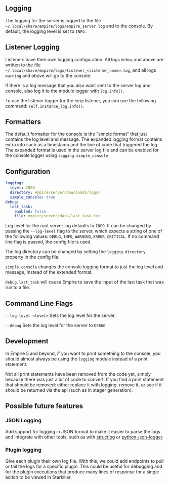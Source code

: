 Logging
----

The logging for the server is logged to the file `~/.local/share/empire/logs/empire_server.log` and to the console.
By default, the logging level is set to `INFO`.


## Listener Logging
Listeners have their own logging configuration. All logs `debug` and above are written to
the file `~/.local/share/empire/logs/listener_<listener_name>.log`, and all logs `warning` and obove will go to the console.

If there is a log message that you also want sent to the server log and console,
also log it to the module logger with `log.info()`.

To use the listener logger for the `http` listener, you can use the following command:
`self.instance_log.info()`.


## Formatters
The default formatter for the console is the "simple format" that just contains the log level and message.
The expanded logging format contains extra info such as a timestamp and the line of code that triggered the log.
The expanded format is used in the server log file and can be enabled for the console logger using
`logging.simple_console`

## Configuration
```yaml
logging:
  level: INFO
  directory: empire/server/downloads/logs/
  simple_console: true
debug:
  last_task:
    enabled: false
    file: empire/server/data/last_task.txt
```

Log level for the root server log defaults to `INFO`.
It can be changed by passing the `--log-level` flag to the server,
which expects a string of one of the following values: `DEBUG`, `INFO`, `WARNING`, `ERROR`, `CRITICAL`.
If no command line flag is passed, the config file is used.

The log directory can be changed by setting the `logging.directory` property in the config file.

`simple_console` changes the console logging format to just the log level and message,
instead of the extended format.

`debug.last_task` will cause Empire to save the input of the last task that was run to a file.

## Command Line Flags
`--log-level <level>`
    Sets the log level for the server.

`--debug`
    Sets the log level for the server to `DEBUG`.

## Development
In Empire 5 and beyond, if you want to print something to the console, you should
almost always be using the `logging` module instead of a print statement.

Not all print statements have been removed from the code yet, simply because there was just a lot of code to convert.
If you find a print statement that should be removed: either replace it with logging, remove it, or see if it should be returned via the api (such as in stager generation).

## Possible future features

### JSON Logging
Add support for logging in JSON format to make it easier to parse the logs and integrate with other tools, such as with [structlog](https://www.structlog.org/en/stable/) or [python-json-logger](https://github.com/madzak/python-json-logger).

### Plugin logging
Give each plugin their own log file. With this, we could add endpoints to pull or tail the
logs for a specific plugin. This could be useful for debugging and for the plugin executions
that produce many lines of response for a single action to be viewed in Starkiller.
